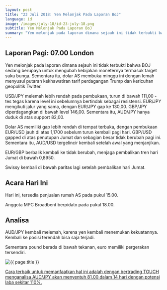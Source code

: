 ```yaml
---
layout: post
title: "23 Juli 2018: Yen Melonjak Pada Laporan BoJ"
language: id
image: /images/july-18/id-23-july-18.png
subtitle: Yen Melonjak Pada Laporan BoJ
summary: "Yen melonjak pada laporan dimana sejauh ini tidak terbukti bahwa BOJ sedang berupaya untuk mengubah kebijakan moneternya termasuk target suku bunga"
---
```

## Laporan Pagi: 07.00 London

Yen melonjak pada laporan dimana sejauh ini tidak terbukti bahwa BOJ sedang berupaya untuk mengubah kebijakan moneternya termasuk target suku bunga. Sementara itu, dolar AS membuka minggu ini dengan lemah menyusul putaran kekhawatiran tarif perdagangan Trump dan kericuhan geopolitik Twitter.

USD/JPY melemah lebih rendah pada pembukaan, turun di bawah 111,00 - tes tegas karena level ini sebelumnya bertindak sebagai resistensi. EUR/JPY mengikuti jalur yang sama, dengan EUR/JPY gap ke 130,00. GBP/JPY diperdagangkan di bawah level 146,00. Sementara itu, AUD/JPY hanya duduk di atas support 82,00.

Dolar AS memiliki gap lebih rendah di tempat terbuka, dengan pembukaan EUR/USD jauh di atas 1,1700 sebelum turun kembali pagi hari. GBP/USD gapped di atas penutupan Jumat dan sebagian besar tidak berubah pagi ini. Sementara itu, AUD/USD tergelincir kembali setelah awal yang menjanjikan.

EUR/GBP berbalik kembali ke tidak berubah, menjaga pembalikan tren hari Jumat di bawah 0,8950.

Swissy kembali di bawah paritas lagi setelah pembalikan hari Jumat.

## Acara Hari Ini

Hari ini, tersedia penjualan rumah AS pada pukul 15.00.

Anggota MPC Broadbent berpidato pada pukul 18.00.

## Analisa

AUD/JPY kembali melemah, karena yen kembali menemukan kekuatannya. Kembali ke posisi terendah bisa saja terjadi.

Sementara pound berada di bawah tekanan, euro memiliki pergerakan tersendiri.

<img src="{{ site.url }}/images/july-18/id-23-july-18.png" alt="{{ page.title }}" title="{{ page.title }}">

<a href="%LINK%%currency=USD&market=forex&underlying=frxAUDJPY&formname=touchnotouch&duration_amount=14&duration_units=d&amount=10&amount_type=stake&expiry_type=duration&barrier=81.00" target="_blank">Cara terbaik untuk memanfaatkan hal ini adalah dengan bertrading TOUCH menganalisa AUD/JPY akan menyentuh 81.00 dalam 14 hari dengan potensi laba sekitar 110%.</a>
